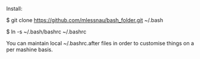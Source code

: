 Install:

  $ git clone https://github.com/mlessnau/bash_folder.git ~/.bash
  
  $ ln -s ~/.bash/bashrc ~/.bashrc

You can maintain local ~/.bashrc.after files in order to customise things on a per mashine basis.
